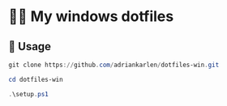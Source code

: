 # 👨‍💻 My windows dotfiles

## 🚀 Usage

```powershell
git clone https://github.com/adriankarlen/dotfiles-win.git

cd dotfiles-win

.\setup.ps1
```
